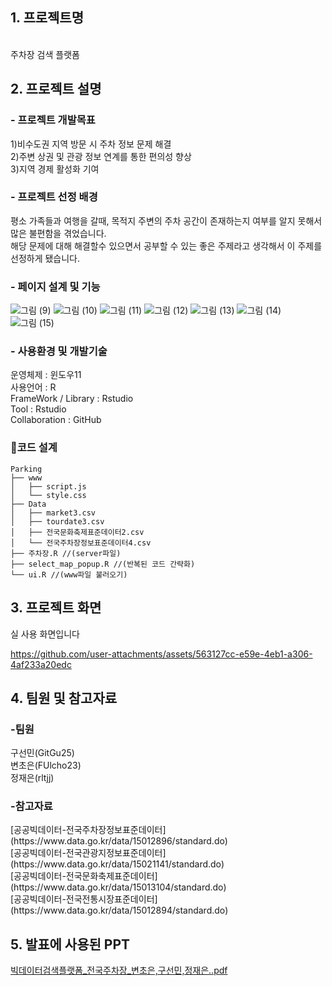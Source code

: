 <h2>1. 프로젝트명</h2>
<br>
<text>주차장 검색 플랫폼</text>
<h2>2. 프로젝트 설명</h2>
<h3>- 프로젝트 개발목표</h3>
1)비수도권 지역 방문 시 주차 정보 문제 해결<br>
2)주변 상권 및 관광 정보 연계를 통한 편의성 향상<br>
3)지역 경제 활성화 기여<br>
<h3>- 프로젝트 선정 배경</h3>
평소 가족들과 여행을 갈때, 목적지 주변의 주차 공간이 존재하는지 여부를 알지 못해서 많은 불편함을 겪었습니다.<br>
해당 문제에 대해 해결할수 있으면서 공부할 수 있는 좋은 주제라고 생각해서 이 주제를 선정하게 됐습니다.<br>
<h3>- 페이지 설계 및 기능</h3>

![그림 (9)](https://github.com/user-attachments/assets/07bda34f-7d3f-48f3-a1c3-4428088435f8)
![그림 (10)](https://github.com/user-attachments/assets/bca3d090-fb44-4fba-bdbc-e02eb0e419a4)
![그림 (11)](https://github.com/user-attachments/assets/b9e226a6-4975-4b58-af1d-487f4ab74d68)
![그림 (12)](https://github.com/user-attachments/assets/6abd536d-b262-4325-b5bb-980a658194ac)
![그림 (13)](https://github.com/user-attachments/assets/d4b0f286-f861-4582-9306-4078f7c9d67d)
![그림 (14)](https://github.com/user-attachments/assets/72e9d061-f3ef-4ab6-a007-6f95d6047c96)
![그림 (15)](https://github.com/user-attachments/assets/85fdf84b-f086-4354-bd97-0aef56497ead)

<h3>- 사용환경 및 개발기술</h3>
운영체제
: 윈도우11<br>
사용언어
: R<br>
FrameWork / Library
: Rstudio<br>
Tool
: Rstudio<br>
Collaboration
: GitHub<br>

<h3>📁코드 설계</h3>

```
Parking
├── www
│   ├── script.js
│   └── style.css
├── Data
│   ├── market3.csv
│   ├── tourdate3.csv
│   ├── 전국문화축제표준데이터2.csv
│   └── 전국주차장정보표준데이터4.csv
├── 주차장.R //(server파일)
├── select_map_popup.R //(반복된 코드 간략화)
└── ui.R //(www파일 불러오기)
```
<h2>3. 프로젝트 화면</h2>
실 사용 화면입니다

https://github.com/user-attachments/assets/563127cc-e59e-4eb1-a306-4af233a20edc

<h2>4. 팀원 및 참고자료</h2>
<h3>-팀원</h3>
구선민(GitGu25)<br>
변초은(FUlcho23)<br>
정재은(rltjj)<br>
<h3>-참고자료</h3>
[공공빅데이터-전국주차장정보표준데이터](https://www.data.go.kr/data/15012896/standard.do)<br>
[공공빅데이터-전국관광지정보표준데이터](https://www.data.go.kr/data/15021141/standard.do)<br>
[공공빅데이터-전국문화축제표준데이터](https://www.data.go.kr/data/15013104/standard.do)<br>
[공공빅데이터-전국전통시장표준데이터](https://www.data.go.kr/data/15012894/standard.do)<br>
<h2>5. 발표에 사용된 PPT</h2>

[빅데이터검색플랫폼_전국주차장_변초은,구선민,정재은..pdf](https://github.com/user-attachments/files/21101344/_._.pdf)



